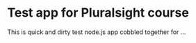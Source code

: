 # Test app for Pluralsight course

This is quick and dirty test node.js app cobbled together for ...
